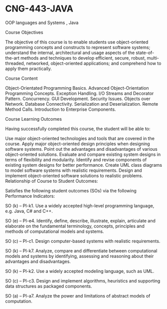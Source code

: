 # CNG-443-JAVA
 OOP languages and Systems , Java

Course Objectives

The objective of this course is to enable students use object-oriented programming concepts and constructs to represent software systems; understand the internal, architectural and usage aspects of the state-of-the-art methods and techniques to develop efficient, secure, robust, multi-threaded, networked, object-oriented applications; and comprehend how to apply them practically.


Course Content

Object-Orientated Programming Basics. Advanced Object-Orientation Programming Concepts. Exception Handling. I/O Streams and Decorator Pattern. Concurrency. GUI Development. Security Issues. Objects over Network. Database Connectivity. Serialization and Deserialization. Remote Method Calls. Introduction to Enterprise Components.


Course Learning Outcomes


Having successfully completed this course, the student will be able to:

Use major object-oriented technologies and tools that are covered in the course.
Apply major object-oriented design principles when designing software systems.
Point out the advantages and disadvantages of various object-oriented solutions.
Evaluate and compare existing system designs in terms of flexibility and modularity.
Identify and revise components of existing system designs for better performance.
Create UML class diagrams to model software systems with realistic requirements.
Design and implement object-oriented software solutions to realistic problems.
Relationship of Course to Student Outcomes:

 

Satisfies the following student outcomes (SOs) via the following Performance Indicators:

SO (k) – PI-k1.
Use a widely accepted high-level programming language, e.g. Java, C# and C++.

SO (e) – PI-e4.
Identify, define, describe, illustrate, explain, articulate and elaborate on the fundamental terminology, concepts, principles and methods of computational models and systems.

SO (c) – PI-c1.
Design computer-based systems with realistic requirements.

SO (k) – PI-k7.
Analyze, compare and differentiate between  computational models and systems by identifying, assessing and reasoning about their advantages and disadvantages.

SO (k) – PI-k2.
Use a widely accepted modeling language, such as UML.

SO (c) – PI-c3.
Design and implement algorithms, heuristics and supporting data structures as packaged components.

SO (a) – PI-a7.
Analyze the power and limitations of abstract models of computation.